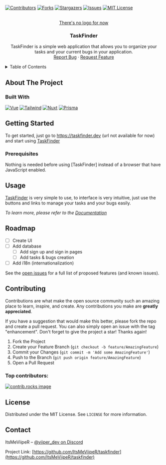 <!-- Improved compatibility of back to top link: See: https://github.com/othneildrew/Best-README-Template/pull/73 -->

<a id="readme-top"></a>

<!--
*** Thanks for checking out the Best-README-Template. If you have a suggestion
*** that would make this better, please fork the repo and create a pull request
*** or simply open an issue with the tag "enhancement".
*** Don't forget to give the project a star!
*** Thanks again! Now go create something AMAZING! :D
-->

<!-- PROJECT SHIELDS -->
<!--
*** I'm using markdown "reference style" links for readability.
*** Reference links are enclosed in brackets [ ] instead of parentheses ( ).
*** See the bottom of this document for the declaration of the reference variables
*** for contributors-url, forks-url, etc. This is an optional, concise syntax you may use.
*** https://www.markdownguide.org/basic-syntax/#reference-style-links
-->

[![Contributors][contributors-shield]][contributors-url]
[![Forks][forks-shield]][forks-url]
[![Stargazers][stars-shield]][stars-url]
[![Issues][issues-shield]][issues-url]
[![MIT License][license-shield]][license-url]

<!-- PROJECT LOGO -->
<br />
<div align="center">
  <a href="https://github.com/ItsMeViipeR/taskfinder">
    <!-- <img src="images/logo.png" alt="Logo" width="80" height="80"> -->
    There's no logo for now
  </a>

<h3 align="center">TaskFinder</h3>

  <p align="center">
    TaskFinder is a simple web application that allows you to organize your tasks and your current bugs in your application.
    <br />
    <a href="https://github.com/ItsMeViipeR/taskfinder/issues/new?labels=bug&template=bug-report---.md">Report Bug</a>
    ·
    <a href="https://github.com/ItsMeViipeR/taskfinder/issues/new?labels=enhancement&template=feature-request---.md">Request Feature</a>
  </p>
</div>

<!-- TABLE OF CONTENTS -->
<details>
  <summary>Table of Contents</summary>
  <ol>
    <li>
      <a href="#about-the-project">About The Project</a>
      <ul>
        <li><a href="#built-with">Built With</a></li>
      </ul>
    </li>
    <li>
      <a href="#getting-started">Getting Started</a>
    </li>
    <li><a href="#usage">Usage</a></li>
    <li><a href="#roadmap">Roadmap</a></li>
    <li><a href="#contributing">Contributing</a></li>
    <li><a href="#license">License</a></li>
    <li><a href="#contact">Contact</a></li>
  </ol>
</details>

<!-- ABOUT THE PROJECT -->

## About The Project

### Built With

[![Vue][Vue.js]][Vue-url]
[![Tailwind][TailwindCSS]][tailwind-url]
[![Nuxt][Nuxt.js]][Nuxt-url]
[![Prisma][Prisma]][Prisma-url]

<!-- GETTING STARTED -->

## Getting Started

To get started, just go to https://taskfinder.dev (url not available for now) and start using [TaskFinder](https://taskfinder.dev)

### Prerequisites

Nothing is needed before using [TaskFinder] instead of a browser that have JavaScript enabled.

<!-- USAGE EXAMPLES -->

## Usage

[TaskFinder](https://taskfinder.dev) is very simple to use, to interface is very intuitive, just use the buttons and links to manage your tasks and your bugs easily.

_To learn more, please refer to the [Documentation](https://docs.taskfinder.dev)_

<!-- ROADMAP -->

## Roadmap

- [ ] Create UI
- [ ] Add database
  - [ ] Add sign up and sign in pages
  - [ ] Add tasks & bugs creation
- [ ] Add i18n (internationalization)

See the [open issues](https://github.com/ItsMeViipeR/taskfinder/issues) for a full list of proposed features (and known issues).

<!-- CONTRIBUTING -->

## Contributing

Contributions are what make the open source community such an amazing place to learn, inspire, and create. Any contributions you make are **greatly appreciated**.

If you have a suggestion that would make this better, please fork the repo and create a pull request. You can also simply open an issue with the tag "enhancement".
Don't forget to give the project a star! Thanks again!

1. Fork the Project
2. Create your Feature Branch (`git checkout -b feature/AmazingFeature`)
3. Commit your Changes (`git commit -m 'Add some AmazingFeature'`)
4. Push to the Branch (`git push origin feature/AmazingFeature`)
5. Open a Pull Request

### Top contributors:

<a href="https://github.com/ItsMeViipeR/taskfinder/graphs/contributors">
  <img src="https://contrib.rocks/image?repo=ItsMeViipeR/taskfinder" alt="contrib.rocks image" />
</a>

<!-- LICENSE -->

## License

Distributed under the MIT License. See `LICENSE` for more information.

<!-- CONTACT -->

## Contact

ItsMeViipeR – [@viiper_dev on Discord](https://discord.com/users/518113582110605326)

Project Link: [https://github.com/ItsMeViipeR/taskfinder](https://github.com/ItsMeViipeR/taskfinder)

<!-- MARKDOWN LINKS & IMAGES -->
<!-- https://www.markdownguide.org/basic-syntax/#reference-style-links -->

[contributors-shield]: https://img.shields.io/github/contributors/ItsMeViipeR/taskfinder.svg?style=for-the-badge
[contributors-url]: https://github.com/ItsMeViipeR/taskfinder/graphs/contributors
[forks-shield]: https://img.shields.io/github/forks/ItsMeViipeR/taskfinder.svg?style=for-the-badge
[forks-url]: https://github.com/ItsMeViipeR/taskfinder/network/members
[stars-shield]: https://img.shields.io/github/stars/ItsMeViipeR/taskfinder.svg?style=for-the-badge
[stars-url]: https://github.com/ItsMeViipeR/taskfinder/stargazers
[issues-shield]: https://img.shields.io/github/issues/ItsMeViipeR/taskfinder.svg?style=for-the-badge
[issues-url]: https://github.com/ItsMeViipeR/taskfinder/issues
[license-shield]: https://img.shields.io/github/license/ItsMeViipeR/taskfinder.svg?style=for-the-badge
[license-url]: https://github.com/ItsMeViipeR/taskfinder/blob/main/LICENSE
[Vue.js]: https://img.shields.io/badge/Vue.js-35495E?style=for-the-badge&logo=vuedotjs&logoColor=4FC08D
[Vue-url]: https://vuejs.org/
[TailwindCSS]: https://img.shields.io/badge/TailwindCSS-35495E?style=for-the-badge&logo=tailwindcss&logoColor=06B6D4
[Tailwind-url]: https://tailwindcss.com
[Nuxt.js]: https://img.shields.io/badge/Nuxt.js-35495E?style=for-the-badge&logo=nuxtdotjs&logoColor=4FC08D
[Nuxt-url]: https://nuxt.com/
[Prisma]: https://img.shields.io/badge/Prisma-35495E?style=for-the-badge&logo=prisma&logoColor=FFFFFF
[Prisma-url]: https://prisma.io/
